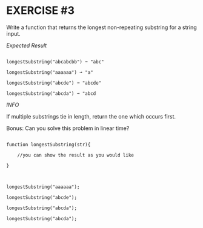 # EXERCISE #3

Write a function that returns the longest non-repeating substring for a string input.

_Expected Result_

```

longestSubstring("abcabcbb") ➞ "abc"

longestSubstring("aaaaaa") ➞ "a"

longestSubstring("abcde") ➞ "abcde"

longestSubstring("abcda") ➞ "abcd
```

_INFO_

If multiple substrings tie in length, return the one which occurs first.

Bonus: Can you solve this problem in linear time?

```

function longestSubstring(str){

	//you can show the result as you would like

}



longestSubstring("aaaaaa");

longestSubstring("abcde");

longestSubstring("abcda");

longestSubstring("abcda");
```
